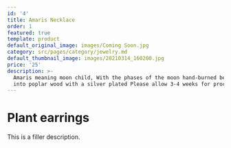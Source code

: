 ```yaml
---
id: '4'
title: Amaris Necklace
order: 1
featured: true
template: product
default_original_image: images/Coming Soon.jpg
category: src/pages/category/jewelry.md
default_thumbnail_image: images/20210314_160200.jpg
price: '25'
description: >-
  Amaris meaning moon child, With the phases of the moon hand-burned beautifully
  into poplar wood with a silver plated Please allow 3-4 weeks for processing.
---
```

# Plant earrings

This is a filler description.
